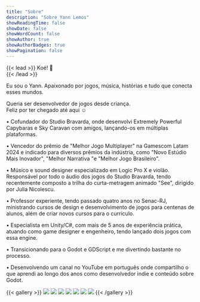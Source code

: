 ```yaml
---
title: "Sobre"
description: "Sobre Yann Lemos"
showReadingTime: false
showDate: false
showWordCount: false
showAuthor: true
showAuthorBadges: true
showPagination: false
---
```

{{< lead >}}
Koé! 👋<br>
{{< /lead >}}

Eu sou o Yann. Apaixonado por jogos, música, histórias e tudo que conecta esses mundos.

Queria ser desenvolvedor de jogos desde criança. 
<br>Feliz por ter chegado até aqui ☺️

• Cofundador do Studio Bravarda, onde desenvolvi Extremely Powerful Capybaras e Sky Caravan com amigos, lançando-os em múltiplas plataformas.

• Vencedor do prêmio de "Melhor Jogo Multiplayer" na Gamescom Latam 2024 e indicado para diversos prêmios da indústria, como "Novo Estúdio Mais Inovador", "Melhor Narrativa "e "Melhor Jogo Brasileiro".

• Músico e sound designer especializado em Logic Pro X e violão. Responsável por todo o áudio dos jogos do Studio Bravarda, tendo recentemente composto a trilha do curta-metragem animado "See", dirigido por Julia Nicolescu.

• Professor experiente, tendo passado quatro anos no Senac-RJ, ministrando cursos de design e desenvolvimento de jogos para centenas de alunos, além de criar novos cursos para o currículo.

• Especialista em Unity/C#, com mais de 5 anos de experiência prática, atuando como game designer e engenheiro, tendo lançado dois jogos com essa engine.

• Transicionando para o Godot e GDScript e me divertindo bastante no processo.

• Desenvolvendo um canal no YouTube em português onde compartilho o que aprendi ao longo dos anos como desenvolvedor indie e conteúdo sobre Godot.

{{< gallery >}}
  <img src="/projects/extremely-powerful-capybaras/l1.png" class="grid-w50 md:grid-w33 xl:grid-w25" />
  <img src="/projects/sky-caravan/l1.png" class="grid-w50 md:grid-w33 xl:grid-w25" />
  <img src="/projects/sky-caravan/l2.png" class="grid-w50 md:grid-w33 xl:grid-w25" />
  <img src="/projects/sky-caravan/l3.png" class="grid-w50 md:grid-w33 xl:grid-w25" />
  <img src="/projects/sky-caravan/l4.png" class="grid-w50 md:grid-w33 xl:grid-w25" />
  <img src="/projects/terra-pulse/l1.png" class="grid-w50 md:grid-w33 xl:grid-w25" />
  <img src="/projects/see/l1.png" class="grid-w50 md:grid-w33 xl:grid-w25" />
{{< /gallery >}}